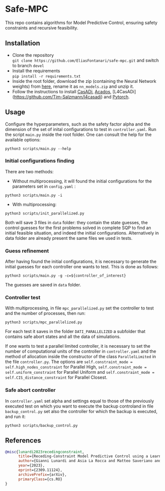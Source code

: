 # Safe-MPC

This repo contains algorithms for Model Predictive Control, ensuring safety constraints and recursive feasibility.

## Installation
- Clone the repository\
`git clone https://github.com/EliasFontanari/safe-mpc.git`
and switch to branch `devel`
- Install the requirements\
`pip install -r requirements.txt`
- Inside the root folder, download the zip (containing the Neural Network weights) from [here](https://drive.google.com/drive/folders/1RxXyuD6rPAJ7cdMhbY2nh_YfajpJ8Ku-?usp=sharing),
rename it as `nn_models.zip` and unzip it.
- Follow the instructions to install [CasADi](https://web.casadi.org/get/), [Acados](https://docs.acados.org/installation/index.html), [L4CasADi] (https://github.com/Tim-Salzmann/l4casadi) and [Pytorch](https://pytorch.org/get-started/locally/).

## Usage 
Configure the hyperparameters, such as the safety factor alpha and the dimension of the set of inital configurations to test in `controller.yaml`.
Run the script `main.py` inside the root folder. One can consult the help for the available options:
```
python3 scripts/main.py --help
```
### Initial configurations finding
There are two methods:
- Without multiprocessing, it will found the initial configurations for the parameters set in `config.yaml` :
```
python3 scripts/main.py -i
```
- With multiprocessing: 
```
python3 scripts/init_parallelized.py
```
Both will save 3 files in `data` folder: they contain the state guesses, the control guesses for the first problems solved in complete SQP to find an initial feasible situation, and indeed the initial configurations.
Alternatively in data folder are already present the same files we used in tests.

### Guess refinement
After having found the initial configurations, it is necessary to generate the initial guesses for each controller one wants to test.
This is done as follows:
```
python3 scripts/main.py -g -c=${controller_of_interest}
```
The guesses are saved in `data` folder.
### Controller test
<!-- There are two methods:
- Without multiprocessing:
```
python3 scripts/main.py --rti -c=${controller_of_interest}
```
Each test executed will generate a folder in `data`. It contains data of simulations. Indeed results and states from which backup control starts are saved in `data`.    -->
With multiprocessing, in file `mpc_parallelized.py` set the controller to test and the number of processes, then run: 
```
python3 scripts/mpc_parallelized.py
```
For each test it saves in the folder `DATI_PARALLELIZED` a subfolder that contains safe abort states and all the data of simulations.

If one wants to test a parallel limited controller, it is necessary to set the number of computational units of the controller in `controller.yaml` and the method of allocation inside the constructor of the class `ParallelLimited` in the file `controller.py`.
The options are `self.constraint_mode = self.high_nodes_constraint` for Parallel High, `self.constraint_mode = self.uniform_constraint` for Parallel Uniform and `self.constraint_mode = self.CIS_distance_constraint` for Parallel Closest.

### Safe abort controller
In `controller.yaml` set alpha and settings equal to those of the previously executed test on which you want to execute the backup controland in file `backup_control.py` set also the controller for which the backup is executed, and run it:
```
python3 scripts/backup_control.py
```

## References
```bibtex
@misc{lunardi2023recedingconstraint,
      title={Receding-Constraint Model Predictive Control using a Learned Approximate Control-Invariant Set}, 
      author={Gianni Lunardi and Asia La Rocca and Matteo Saveriano and Andrea Del Prete},
      year={2023},
      eprint={2309.11124},
      archivePrefix={arXiv},
      primaryClass={cs.RO}
}
```

